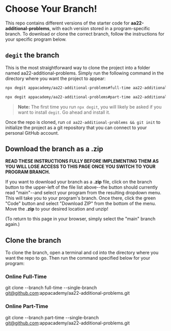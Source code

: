 # Choose Your Branch!

This repo contains different versions of the starter code for **aa22-additional-problems**,
with each version stored in a program-specific branch. To download or clone the
correct branch, follow the instructions for your specific program below.

## `degit` the branch

This is the most straightforward way to clone the project into a folder named
aa22-additional-problems. Simply run the following command in the directory where you want the
project to appear:

```sh
npx degit appacademy/aa22-additional-problems#full-time aa22-additional-problems
```

```sh
npx degit appacademy/aa22-additional-problems#part-time aa22-additional-problems
```

> **Note:** The first time you run `npx degit`, you will likely be asked if you
> want to install `degit`. Go ahead and install it.  

Once the repo is cloned, run `cd aa22-additional-problems && git init` to initialize the
project as a git repository that you can connect to your personal GitHub
account.

## Download the branch as a .zip

**READ THESE INSTRUCTIONS FULLY BEFORE IMPLEMENTING THEM AS YOU WILL LOSE ACCESS
TO THIS PAGE ONCE YOU SWITCH TO YOUR PROGRAM BRANCH.**

If you want to download your branch as a __.zip__ file, click on the branch
button to the upper-left of the file list above--the button should currently
read "main"--and select your program from the resulting dropdown menu. This will
take you to your program's branch. Once there, click the green "Code" button and
select "Download ZIP" from the bottom of the menu. Move the __.zip__ to your
desired location and unzip!

(To return to this page in your browser, simply select the "main" branch again.)

## Clone the branch

To clone the branch, open a terminal and cd into the directory where you want
the repo to go. Then run the command specified below for your program:

### Online Full-Time

git clone --branch full-time --single-branch <git@github.com>:appacademy/aa22-additional-problems.git  

### Online Part-Time

git clone --branch part-time --single-branch <git@github.com>:appacademy/aa22-additional-problems.git  

